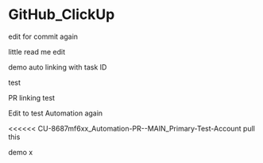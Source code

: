 # GitHub_ClickUp

edit for commit again

little read me edit

demo auto linking with task ID

test

PR linking test

Edit to test Automation again 

<<<<<< CU-8687mf6xx_Automation-PR--MAIN_Primary-Test-Account
pull this

demo
x
